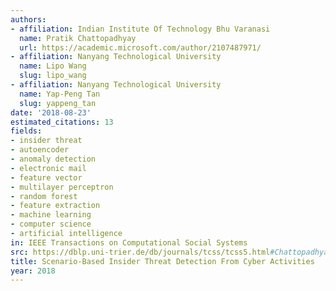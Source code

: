```yaml
---
authors:
- affiliation: Indian Institute Of Technology Bhu Varanasi
  name: Pratik Chattopadhyay
  url: https://academic.microsoft.com/author/2107487971/
- affiliation: Nanyang Technological University
  name: Lipo Wang
  slug: lipo_wang
- affiliation: Nanyang Technological University
  name: Yap-Peng Tan
  slug: yappeng_tan
date: '2018-08-23'
estimated_citations: 13
fields:
- insider threat
- autoencoder
- anomaly detection
- electronic mail
- feature vector
- multilayer perceptron
- random forest
- feature extraction
- machine learning
- computer science
- artificial intelligence
in: IEEE Transactions on Computational Social Systems
src: https://dblp.uni-trier.de/db/journals/tcss/tcss5.html#ChattopadhyayWT18
title: Scenario-Based Insider Threat Detection From Cyber Activities
year: 2018
---
```

